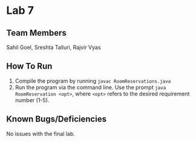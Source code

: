 # Lab 7

## Team Members

Sahil Goel, Sreshta Talluri, Rajvir Vyas

## How To Run

1. Compile the program by running ```javac RoomReservations.java```
2. Run the program via the command line. Use the prompt ```java RoomReservation <opt>```, where ```<opt>``` refers to the desired requirement number (1-5).

## Known Bugs/Deficiencies

No issues with the final lab.